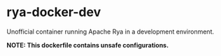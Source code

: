 # rya-docker-dev
Unofficial container running Apache Rya in a development environment.

**NOTE: This dockerfile contains unsafe configurations.**
